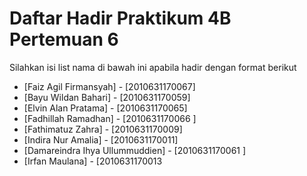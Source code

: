 # Daftar Hadir Praktikum 4B Pertemuan 6
Silahkan isi list nama di bawah ini apabila hadir dengan format berikut

- [Faiz Agil Firmansyah] - [2010631170067]
- [Bayu Wildan Bahari] - [2010631170059]
- [Elvin Alan Pratama] - [2010631170065]
- [Fadhillah Ramadhan] - [2010631170066 ]
- [Fathimatuz Zahra] - [2010631170009]
- [Indira Nur Amalia] - [2010631170011]
- [Damareindra Ihya Ullummuddien] - [2010631170061 ]
- [Irfan Maulana] - [2010631170013
